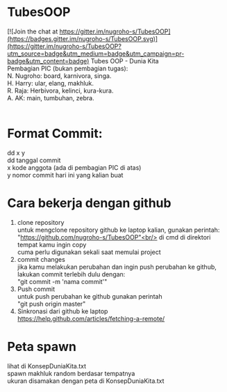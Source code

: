 # TubesOOP

[![Join the chat at https://gitter.im/nugroho-s/TubesOOP](https://badges.gitter.im/nugroho-s/TubesOOP.svg)](https://gitter.im/nugroho-s/TubesOOP?utm_source=badge&utm_medium=badge&utm_campaign=pr-badge&utm_content=badge)
Tubes OOP - Dunia Kita<br/>
Pembagian PIC (bukan pembagian tugas):<br/>
N. Nugroho: board, karnivora, singa.<br/>
H. Harry: ular, elang, makhluk.<br/>
R. Raja: Herbivora, kelinci, kura-kura.<br/>
A. AK: main, tumbuhan, zebra.<br/>
<br/>
# Format Commit:
dd x y<br/>
dd tanggal commit<br/>
x kode anggota (ada di pembagian PIC di atas)<br/>
y nomor commit hari ini yang kalian buat<br/>

# Cara bekerja dengan github
1. clone repository<br/>
untuk mengclone repository github ke laptop kalian, gunakan perintah:<br/>
"https://github.com/nugroho-s/TubesOOP"<br/>
di cmd di direktori tempat kamu ingin copy<br/>
cuma perlu digunakan sekali saat memulai project<br/>
2. commit changes<br/>
jika kamu melakukan perubahan dan ingin push perubahan ke github, lakukan commit terlebih dulu dengan:<br/>
"git commit -m 'nama commit'"<br/>
3. Push commit<br/>
untuk push perubahan ke github gunakan perintah<br/>
"git push origin master"<br/>
4. Sinkronasi dari github ke laptop<br/>
https://help.github.com/articles/fetching-a-remote/<br/>


# Peta spawn
lihat di KonsepDuniaKita.txt<br/>
spawn makhluk random berdasar tempatnya<br/>
ukuran disamakan dengan peta di KonsepDuniaKita.txt<br/>